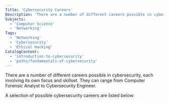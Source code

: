 ```yaml
---
Title: 'Cybersecurity Careers'
Description: 'There are a number of different careers possible in cybersecurity, each involving its own focus and skillset.'
Subjects:
  - 'Computer Science'
  - 'Networking'
Tags:
  - 'Networking'
  - 'Cybersecurity'
  - 'Ethical Hacking'
CatalogContent:
  - 'introduction-to-cybersecurity'
  - 'paths/fundamentals-of-cybersecurity'
---
```


There are a number of different careers possible in cybersecurity, each involving its own focus and skillset. They can range from Computer Forensic Analyst to Cybersecurity Engineer.

A selection of possible cybersecurity careers are listed below:
